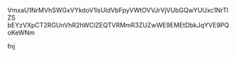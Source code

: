 VmxaU1NrMVhSWGxVYkdoV1lsUldVbFpyVWtOVVJrVjVUbGQwYUUxc1NrTlZS
bEYzVXpCT2RGUnVhR2hWClZEQTVRMmR3ZUZwWE9EMEtDbkJqYVE9PQoKeWNm

fnj